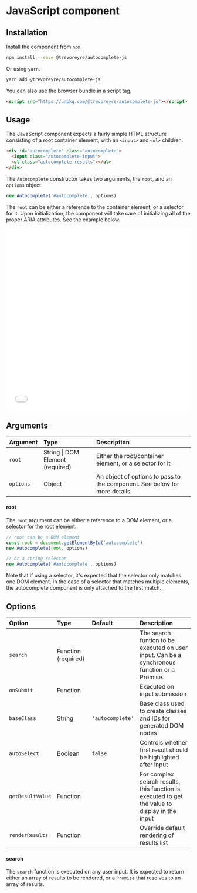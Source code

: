# JavaScript component

## Installation

Install the component from `npm`.

```bash
npm install --save @trevoreyre/autocomplete-js
```

Or using `yarn`.

```bash
yarn add @trevoreyre/autocomplete-js
```

You can also use the browser bundle in a script tag.

```html
<script src="https://unpkg.com/@trevoreyre/autocomplete-js"></script>
```

## Usage

The JavaScript component expects a fairly simple HTML structure consisting of a root container element, with an `<input>` and `<ul>` children.

```html
<div id="autocomplete" class="autocomplete">
  <input class="autocomplete-input">
  <ul class="autocomplete-results"></ul>
</div>
```

The `Autocomplete` constructor takes two arguments, the `root`, and an `options` object.

```js
new Autocomplete('#autocomplete', options)
```

The `root` can be either a reference to the container element, or a selector for it. Upon initialization, the component will take care of initializing all of the proper ARIA attributes. See the example below.

<iframe height="496" style="width: 100%;" scrolling="no" title="Basic Autocomplete" src="//codepen.io/trevoreyre/embed/NoBKKp/?height=496&theme-id=36113&default-tab=html,result" frameborder="no" allowtransparency="true" allowfullscreen="true">
  See the Pen <a href='https://codepen.io/trevoreyre/pen/NoBKKp/'>Basic Autocomplete</a> by Trevor Eyre
  (<a href='https://codepen.io/trevoreyre'>@trevoreyre</a>) on <a href='https://codepen.io'>CodePen</a>.
</iframe>

## Arguments

| Argument | Type | Description |
| :--- | :--- | :--- |
| `root` | String \| DOM Element (required) | Either the root/container element, or a selector for it |
| `options` | Object | An object of options to pass to the component. See below for more details. |

#### root

The `root` argument can be either a reference to a DOM element, or a selector for the root element.

```js
// root can be a DOM element
const root = document.getElementById('autocomplete')
new Autocomplete(root, options)

// or a string selector
new Autocomplete('#autocomplete', options)
```

Note that if using a selector, it's expected that the selector only matches one DOM element. In the case of a selector that matches multiple elements, the autocomplete component is only attached to the first match.

## Options

| Option | Type | Default | Description |
| :--- | :--- | :--- | :--- |
| `search` | Function (required) | | The search funtion to be executed on user input. Can be a synchronous function or a Promise. |
| `onSubmit` | Function | | Executed on input submission |
| `baseClass` | String | `'autocomplete'` | Base class used to create classes and IDs for generated DOM nodes |
| `autoSelect` | Boolean | `false` | Controls whether first result should be highlighted after input |
| `getResultValue` | Function | | For complex search results, this function is executed to get the value to display in the input |
| `renderResults` | Function | | Override default rendering of results list |

#### search

The `search` function is executed on any user input. It is expected to return either an array of results to be rendered, or a `Promise` that resolves to an array of results.
